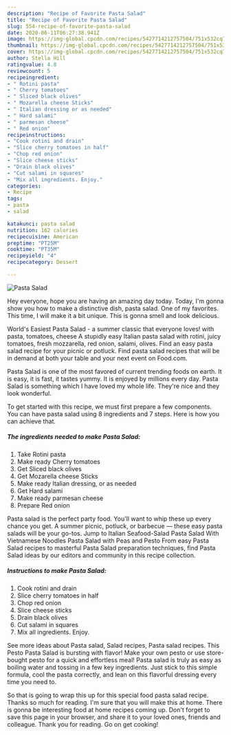 ```yaml
---
description: "Recipe of Favorite Pasta Salad"
title: "Recipe of Favorite Pasta Salad"
slug: 554-recipe-of-favorite-pasta-salad
date: 2020-06-11T06:27:38.941Z
image: https://img-global.cpcdn.com/recipes/5427714212757504/751x532cq70/pasta-salad-recipe-main-photo.jpg
thumbnail: https://img-global.cpcdn.com/recipes/5427714212757504/751x532cq70/pasta-salad-recipe-main-photo.jpg
cover: https://img-global.cpcdn.com/recipes/5427714212757504/751x532cq70/pasta-salad-recipe-main-photo.jpg
author: Stella Hill
ratingvalue: 4.8
reviewcount: 5
recipeingredient:
- " Rotini pasta"
- " Cherry tomatoes"
- " Sliced black olives"
- " Mozarella cheese Sticks"
- " Italian dressing or as needed"
- " Hard salami"
- " parmesan cheese"
- " Red onion"
recipeinstructions:
- "Cook rotini and drain"
- "Slice cherry tomatoes in half"
- "Chop red onion"
- "Slice cheese sticks"
- "Drain black olives"
- "Cut salami in squares"
- "Mix all ingredients. Enjoy."
categories:
- Recipe
tags:
- pasta
- salad

katakunci: pasta salad 
nutrition: 162 calories
recipecuisine: American
preptime: "PT25M"
cooktime: "PT35M"
recipeyield: "4"
recipecategory: Dessert

---
```



![Pasta Salad](https://img-global.cpcdn.com/recipes/5427714212757504/751x532cq70/pasta-salad-recipe-main-photo.jpg)

Hey everyone, hope you are having an amazing day today. Today, I'm gonna show you how to make a distinctive dish, pasta salad. One of my favorites. This time, I will make it a bit unique. This is gonna smell and look delicious.

World&#39;s Easiest Pasta Salad - a summer classic that everyone loves! with pasta, tomatoes, cheese A stupidly easy Italian pasta salad with rotini, juicy tomatoes, fresh mozzarella, red onion, salami, olives. Find an easy pasta salad recipe for your picnic or potluck. Find pasta salad recipes that will be in demand at both your table and your next event on Food.com.

Pasta Salad is one of the most favored of current trending foods on earth. It is easy, it is fast, it tastes yummy. It is enjoyed by millions every day. Pasta Salad is something which I have loved my whole life. They're nice and they look wonderful.


To get started with this recipe, we must first prepare a few components. You can have pasta salad using 8 ingredients and 7 steps. Here is how you can achieve that.

<!--inarticleads1-->

##### The ingredients needed to make Pasta Salad:

1. Take  Rotini pasta
1. Make ready  Cherry tomatoes
1. Get  Sliced black olives
1. Get  Mozarella cheese Sticks
1. Make ready  Italian dressing, or as needed
1. Get  Hard salami
1. Make ready  parmesan cheese
1. Prepare  Red onion


Pasta salad is the perfect party food. You&#39;ll want to whip these up every chance you get. A summer picnic, potluck, or barbecue — these easy pasta salads will be your go-tos. Jump to Italian Seafood-Salad Pasta Salad With Vietnamese Noodles Pasta Salad with Peas and Pesto From easy Pasta Salad recipes to masterful Pasta Salad preparation techniques, find Pasta Salad ideas by our editors and community in this recipe collection. 

<!--inarticleads2-->

##### Instructions to make Pasta Salad:

1. Cook rotini and drain
1. Slice cherry tomatoes in half
1. Chop red onion
1. Slice cheese sticks
1. Drain black olives
1. Cut salami in squares
1. Mix all ingredients. Enjoy.


See more ideas about Pasta salad, Salad recipes, Pasta salad recipes. This Pesto Pasta Salad is bursting with flavor! Make your own pesto or use store-bought pesto for a quick and effortless meal! Pasta salad is truly as easy as boiling water and tossing in a few key ingredients. Just stick to this simple formula, cool the pasta correctly, and lean on this flavorful dressing every time you need to. 

So that is going to wrap this up for this special food pasta salad recipe. Thanks so much for reading. I'm sure that you will make this at home. There is gonna be interesting food at home recipes coming up. Don't forget to save this page in your browser, and share it to your loved ones, friends and colleague. Thank you for reading. Go on get cooking!
